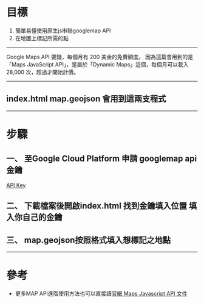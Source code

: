 # 目標
1. 簡單易懂使用原生js串聯googlemap API
2. 在地圖上標記所需的點
****
Google Maps API 要錢，每個月有 200 美金的免費額度。
因為這篇會用到的是「Maps JavaScript API」，是屬於「Dynamic Maps」這個，每個月可以載入 28,000 次，超過才開始計價。
****
## index.html map.geojson 會用到這兩支程式
****
# 步驟
## 一、 至Google Cloud Platform 申請 googlemap api 金鑰
[API Key](https://cloud.google.com/console/google/maps-apis/overview?hl=zh-tw)
## 二、 下載檔案後開啟index.html  找到金鑰填入位置  填入你自己的金鑰

## 三、 map.geojson按照格式填入想標記之地點

****
# 參考
*  更多MAP API進階使用方法也可以直接讀[官網 Maps Javascript API 文件](https://developers.google.com/maps/documentation/javascript/overview)

